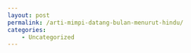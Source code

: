 ```yaml
---
layout: post
permalink: /arti-mimpi-datang-bulan-menurut-hindu/
categories:
    - Uncategorized
---
```


